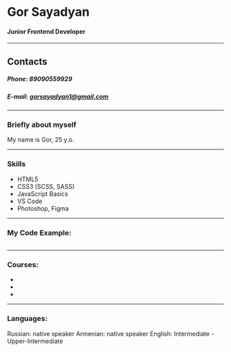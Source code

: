 # Gor Sayadyan
#### Junior Frontend Developer
___
## Contacts
##### __Phone:__ ____89090559929____
##### E-mail: gorsayadyan1@gmail.com
___
### __Briefly about myself__
My name is Gor, 25 y.o.
___
### Skills
* HTML5
* CSS3 (SCSS, SASS)
* JavaScript Basics
* VS Code 
* Photoshop, Figma
___

### My Code Example:
```

```
___
### Courses:
*
*
*
___
### Languages:
Russian: native speaker
Armenian: native speaker
English: Intermediate - Upper-Intermediate
